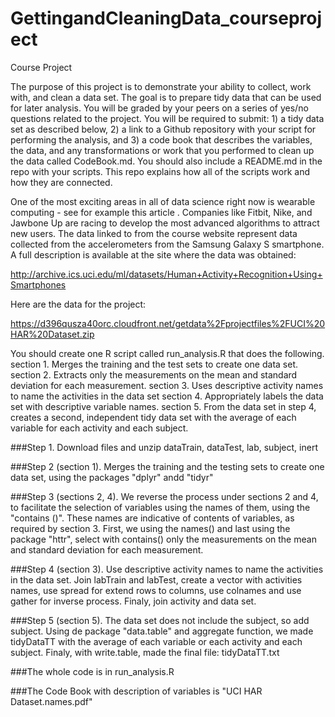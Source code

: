 # GettingandCleaningData_courseproject
Course Project

The purpose of this project is to demonstrate your ability to collect, work with, and clean a data set. The goal is to prepare tidy data that can be used for later analysis. You will be graded by your peers on a series of yes/no questions related to the project. You will be required to submit: 1) a tidy data set as described below, 2) a link to a Github repository with your script for performing the analysis, and 3) a code book that describes the variables, the data, and any transformations or work that you performed to clean up the data called CodeBook.md. You should also include a README.md in the repo with your scripts. This repo explains how all of the scripts work and how they are connected.  

One of the most exciting areas in all of data science right now is wearable computing - see for example this article . Companies like Fitbit, Nike, and Jawbone Up are racing to develop the most advanced algorithms to attract new users. The data linked to from the course website represent data collected from the accelerometers from the Samsung Galaxy S smartphone. A full description is available at the site where the data was obtained: 

http://archive.ics.uci.edu/ml/datasets/Human+Activity+Recognition+Using+Smartphones 

Here are the data for the project: 

https://d396qusza40orc.cloudfront.net/getdata%2Fprojectfiles%2FUCI%20HAR%20Dataset.zip 

 You should create one R script called run_analysis.R that does the following. 
section 1. Merges the training and the test sets to create one data set.
section 2. Extracts only the measurements on the mean and standard deviation for each measurement. 
section 3. Uses descriptive activity names to name the activities in the data set
section 4. Appropriately labels the data set with descriptive variable names. 
section 5. From the data set in step 4, creates a second, independent tidy data set with the average of each variable for each activity and each subject.

###Step 1. Download files and unzip dataTrain, dataTest, lab, subject, inert

###Step 2 (section 1). Merges the training and the testing sets to create one data set, using the packages "dplyr" andd "tidyr"

###Step 3 (sections 2, 4). We reverse the process under sections 2 and 4, to facilitate the selection of variables using the names of them, using the "contains ()". These names are indicative of contents of variables, as required by section 3. First, we using the names() and last using the package "httr", select with contains() only the measurements on the mean and standard deviation for each measurement.

###Step 4 (section 3). Use descriptive activity names to name the activities in the data set. Join labTrain and labTest, create a vector with activities names, use spread for extend rows to columns, use colnames and use gather for inverse process. Finaly, join activity and data set.

###Step 5 (section 5). The data set does not include the subject, so add subject. Using de package "data.table" and aggregate function, we made tidyDataTT with the average of each variable or each activity and each subject. Finaly, with write.table, made the final file: tidyDataTT.txt

###The whole code is in run_analysis.R

###The Code Book with description of variables is "UCI HAR Dataset.names.pdf"
